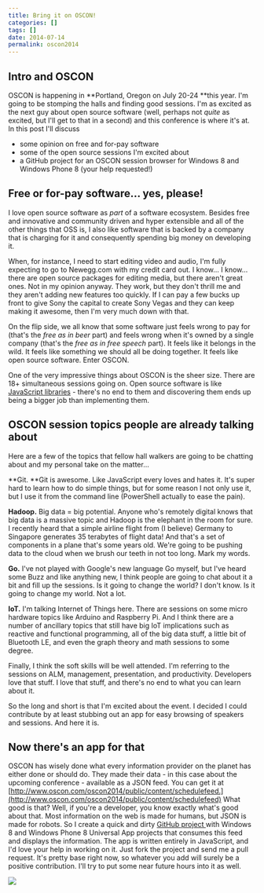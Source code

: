```yaml
---
title: Bring it on OSCON!
categories: []
tags: []
date: 2014-07-14
permalink: oscon2014
---
```


## Intro and OSCON

OSCON is happening in **Portland, Oregon on July 20-24 **this year. I'm going to be stomping the halls and finding good sessions. I'm as excited as the next guy about open source software (well, perhaps not _quite_ as excited, but I'll get to that in a second) and this conference is where it's at. In this post I'll discuss

*   some opinion on free and for-pay software
*   some of the open source sessions I'm excited about
*   a GitHub project for an OSCON session browser for Windows 8 and Windows Phone 8 (your help requested!)

## Free or for-pay software... yes, please!

I love open source software as _part_ of a software ecosystem. Besides free and innovative and community driven and hyper extensible and all of the other things that OSS is, I also like software that is backed by a company that is charging for it and consequently spending big money on developing it.

When, for instance, I need to start editing video and audio, I'm fully expecting to go to Newegg.com with my credit card out. I know... I know... there are open source packages for editing media, but there aren't great ones. Not in my opinion anyway. They work, but they don't thrill me and they aren't adding new features too quickly. If I can pay a few bucks up front to give Sony the capital to create Sony Vegas and they can keep making it awesome, then I'm very much down with that.

On the flip side, we all know that some software just feels wrong to pay for (that's the _free as in beer_ part) and feels wrong when it's owned by a single company (that's the _free as in free speech_ part). It feels like it belongs in the wild. It feels like something we should all be doing together. It feels like open source software. Enter OSCON.

One of the very impressive things about OSCON is the sheer size. There are 18+ simultaneous sessions going on. Open source software is like [JavaScript libraries](/jslibraries) - there's no end to them and discovering them ends up being a bigger job than implementing them.

## OSCON session topics people are already talking about

Here are a few of the topics that fellow hall walkers are going to be chatting about and my personal take on the matter...

**Git. **Git is awesome. Like JavaScript every loves and hates it. It's super hard to learn how to do simple things, but for some reason I not only use it, but I use it from the command line (PowerShell actually to ease the pain).

**Hadoop.** Big data = big potential. Anyone who's remotely digital knows that big data is a massive topic and Hadoop is the elephant in the room for sure. I recently heard that a simple airline flight from (I believe) Germany to Singapore generates 35 terabytes of flight data! And that's a set of components in a plane that's some years old. We're going to be pushing data to the cloud when we brush our teeth in not too long. Mark my words.

**Go.** I've not played with Google's new language Go myself, but I've heard some Buzz and like anything new, I think people are going to chat about it a bit and fill up the sessions. Is it going to change the world? I don't know. Is it going to change my world. Not a lot.

**IoT.** I'm talking Internet of Things here. There are sessions on some micro hardware topics like Arduino and Raspberry Pi. And I think there are a number of ancillary topics that still have big IoT implications such as reactive and functional programming, all of the big data stuff, a little bit of Bluetooth LE, and even the graph theory and math sessions to some degree.

Finally, I think the soft skills will be well attended. I'm referring to the sessions on ALM, management, presentation, and productivity. Developers love that stuff. I love that stuff, and there's no end to what you can learn about it.

So the long and short is that I'm excited about the event. I decided I could contribute by at least stubbing out an app for easy browsing of speakers and sessions. And here it is.

## Now there's an app for that

OSCON has wisely done what every information provider on the planet has either done or should do. They made their data - in this case about the upcoming conference - available as a JSON feed. You can get it at [http://www.oscon.com/oscon2014/public/content/schedulefeed.](http://www.oscon.com/oscon2014/public/content/schedulefeed) What good is that? Well, if you're a developer, you know exactly what's good about that. Most information on the web is made for humans, but JSON is made for robots. So I create a quick and dirty [GitHub project ](https://github.com/codefoster/oscon2014app)with Windows 8 and Windows Phone 8 Universal App projects that consumes this feed and displays the information. The app is written entirely in JavaScript, and I'd love your help in working on it. Just fork the project and send me a pull request. It's pretty base right now, so whatever you add will surely be a positive contribution. I'll try to put some near future hours into it as well.

![](http://codefoster.blob.core.windows.net/site/image/9a50f78c0135467488f5fde36d09b534/oscon_01_1.png)